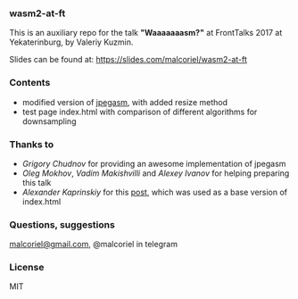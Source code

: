 ### wasm2-at-ft
This is an auxiliary repo for the talk __"Waaaaaaasm?"__ at FrontTalks 2017 at Yekaterinburg, by Valeriy Kuzmin.

Slides can be found at: https://slides.com/malcoriel/wasm2-at-ft


### Contents
* modified version of [jpegasm](https://github.com/gchudnov/jpeg-asm), with added resize method
* test page index.html with comparison of different algorithms for downsampling

### Thanks to
* _Grigory Chudnov_ for providing an awesome implementation of jpegasm
* _Oleg Mokhov_, _Vadim Makishvilli_ and _Alexey Ivanov_ for helping preparing this talk  
* _Alexander Kaprinskiy_ for this [post](https://habrahabr.ru/post/302744/), which was used as a base version of index.html
### Questions, suggestions

malcoriel@gmail.com, @malcoriel in telegram

### License
MIT

